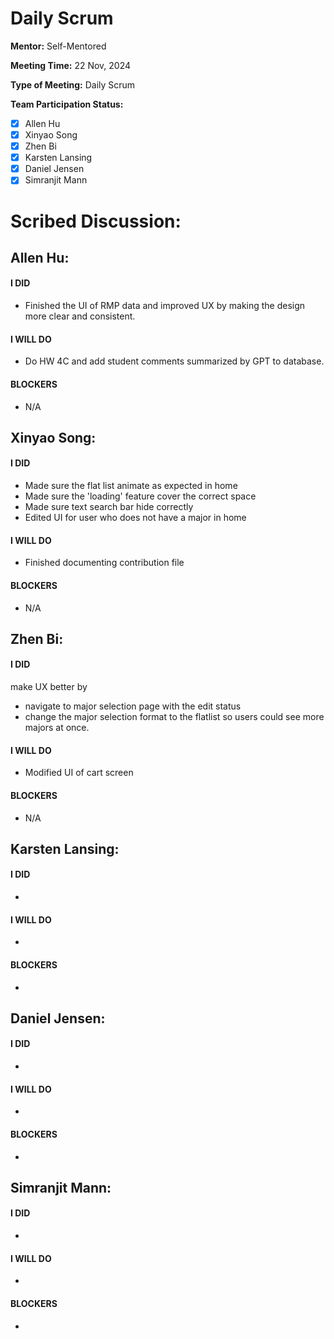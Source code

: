 # Daily Scrum

**Mentor:** Self-Mentored

**Meeting Time:** 22 Nov, 2024

**Type of Meeting:** Daily Scrum

**Team Participation Status:** 
- [x] Allen Hu 
- [x] Xinyao Song 
- [x] Zhen Bi 
- [x] Karsten Lansing 
- [x] Daniel Jensen 
- [x] Simranjit Mann 

# **Scribed Discussion:**

## **Allen Hu:**  
#### **I DID**  
- Finished the UI of RMP data and improved UX by making the design more clear and consistent. 

#### **I WILL DO**  
- Do HW 4C and add student comments summarized by GPT to database. 

#### **BLOCKERS**  
- N/A

## **Xinyao Song:**  
#### **I DID**  
- Made sure the flat list animate as expected in home
- Made sure the 'loading' feature cover the correct space
- Made sure text search bar hide correctly
- Edited UI for user who does not have a major in home

#### **I WILL DO**  
- Finished documenting contribution file 

#### **BLOCKERS**  
- N/A

## **Zhen Bi:**  
#### **I DID**  
make UX better by
  - navigate to major selection page with the edit status
  - change the major selection format to the flatlist so users could see more majors at once.

#### **I WILL DO**  
- Modified UI of cart screen

#### **BLOCKERS**  
- N/A

## **Karsten Lansing:**  
#### **I DID**  
- 

#### **I WILL DO**  
- 

#### **BLOCKERS**  
- 

## **Daniel Jensen:**  
#### **I DID**  
- 

#### **I WILL DO**  
- 

#### **BLOCKERS**  
-

## **Simranjit Mann:**  
#### **I DID**  
- 

#### **I WILL DO**  
- 

#### **BLOCKERS**  
-
